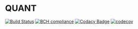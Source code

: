 # QUANT
[![Build Status](https://travis-ci.org/dice-group/QUANT.svg?branch=development)](https://travis-ci.org/dice-group/QUANT)
[![BCH compliance](https://bettercodehub.com/edge/badge/dice-group/QUANT?branch=development)](https://bettercodehub.com/results/dice-group/QUANT)
[![Codacy Badge](https://api.codacy.com/project/badge/Grade/f8a738a15b894bfd851f052673567ce8)](https://www.codacy.com/app/lukasbluebaumb94/QUANT?utm_source=github.com&amp;utm_medium=referral&amp;utm_content=dice-group/QUANT&amp;utm_campaign=Badge_Grade)
[![codecov](https://codecov.io/gh/dice-group/QUANT/branch/development/graph/badge.svg)](https://codecov.io/gh/dice-group/QUANT)
